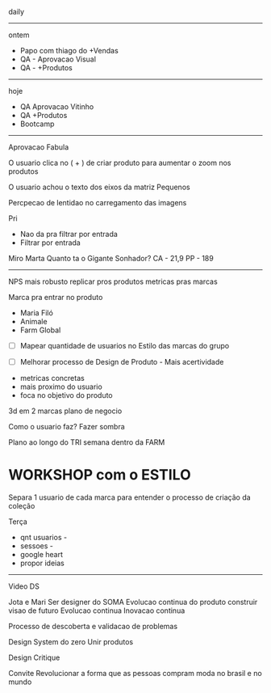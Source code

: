 daily

---

ontem
- Papo com thiago do +Vendas
- QA - Aprovacao Visual
- QA - +Produtos

---

hoje
- QA Aprovacao Vitinho
- QA +Produtos
- Bootcamp

---

Aprovacao Fabula

O usuario clica no ( + ) de criar produto para aumentar o zoom nos produtos

O usuario achou o texto dos eixos da matriz Pequenos

Percpecao de lentidao no carregamento das imagens

Pri
- Nao da pra filtrar por entrada
- Filtrar por entrada



Miro
Marta
Quanto ta o Gigante Sonhador?
CA - 21,9
PP - 189




---

NPS mais robusto
replicar pros produtos
metricas pras marcas

Marca pra entrar no produto
- Maria Filó
- Animale
- Farm Global


- [ ] Mapear quantidade de usuarios no Estilo das marcas do grupo

- [ ] Melhorar processo de Design de Produto - Mais acertividade

- metricas concretas
- mais proximo do usuario
- foca no objetivo do produto

3d em 2 marcas
plano de negocio

Como o usuario faz?
Fazer sombra

Plano ao longo do TRI
semana dentro da FARM

# WORKSHOP com o ESTILO

Separa 1 usuario de cada marca para entender o processo de criação da coleção

Terça 
- qnt usuarios - 
- sessoes - 
- google heart  
- propor ideias

---

Video DS

Jota e Mari
Ser designer do SOMA
Evolucao continua do produto
construir visao de futuro
Evolucao continua
Inovacao continua

Processo de descoberta e validacao de problemas

Design System do zero
Unir produtos

Design Critique

Convite
Revolucionar a forma que as pessoas compram moda no brasil e no mundo








